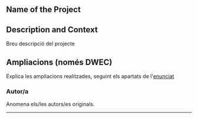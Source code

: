 ## Name of the Project

## Description and Context

Breu descripció del projecte

## Ampliacions (només DWEC)

Explica les ampliacions realitzades, seguint els apartats de l'[enunciat](https://docs.google.com/document/d/165mvqgcaXJqPGgYvXEPV7a5pfU50RyFaRqMssPvsdtE/edit#heading=h.nqp4aq2vs9d2)

### Autor/a

Anomena els/les autors/es originals.

---

